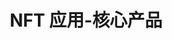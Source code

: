 ---
{
    layout: Layout,
    isNft: true,
    title: NFT 应用-核心产品,
    inland: {
    },
    international: {
        # todo shan 标题文案待替换
        titleContent: {
            title: 數字資產管理工具,
            subTitle: 已适配众多主流联盟链和公链·跨系统的可信数据和交互服务,
            bg_banner: nft_banner
        },
        nftList: [
            {
                title: 元宇寶盒全球版,
                banner: mto_box_banner,
                logo: mto_box.png,
                href: https://mtobox.com/home/activities/list,
                description: [
                    {paragraph: 「元宇寶盒」是基於多鏈技術構建的一款多鏈 NFT 應用賦能工具 ，通過多鏈跨鏈分佈式應用服務平台 AVATA，為 BIANJIE.AI Global 全球生態合作伙伴提供基於 NFT 技術的數字商品應用賦能及數字化營銷工具，可對接元宇宙應用，支持多鏈/多應用場景，讓企業更高效地鏈接全球用户，讓用户更方便地掌管數字資產。}
                ]
            },
            {
                title: NFT 跨鏈錢包,
                banner: nft_banner,
                logo: nft.png,
                href: https://stage.nft-hub.live/#/,
                description: [
                    {paragraph: NFT 跨鏈錢包是一個去中心化工具，用於管理您在多個區塊鏈上的 NFTs。您可以查看、管理並通過跨鏈協議將您的 NFTs 發送到其他生態系統。}
                ]
            }
        ]
    }
}
---